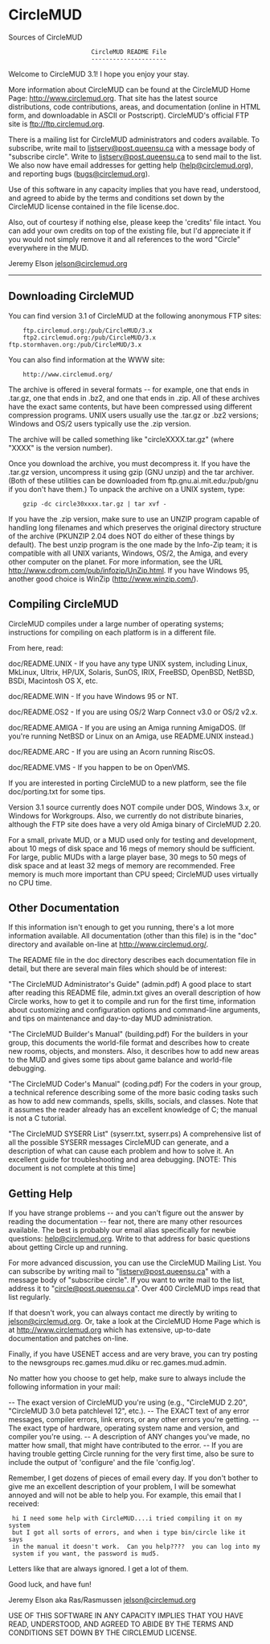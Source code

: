 # CircleMUD
Sources of CircleMUD 


                           CircleMUD README File
                           ---------------------

Welcome to CircleMUD 3.1!  I hope you enjoy your stay.

More information about CircleMUD can be found at the CircleMUD Home Page:
http://www.circlemud.org.  That site has the latest source distributions,
code contributions, areas, and documentation (online in HTML form, and
downloadable in ASCII or Postscript).  CircleMUD's official FTP site is
ftp://ftp.circlemud.org.

There is a mailing list for CircleMUD administrators and coders available.
To subscribe, write mail to listserv@post.queensu.ca with a message body
of "subscribe circle".  Write to listserv@post.queensu.ca to send mail to
the list.  We also now have email addresses for getting help
(help@circlemud.org), and reporting bugs (bugs@circlemud.org).

Use of this software in any capacity implies that you have read, understood,
and agreed to abide by the terms and conditions set down by the CircleMUD
license contained in the file license.doc.

Also, out of courtesy if nothing else, please keep the 'credits' file
intact.  You can add your own credits on top of the existing file, but I'd
appreciate it if you would not simply remove it and all references to the
word "Circle" everywhere in the MUD.

Jeremy Elson
jelson@circlemud.org

----------------------------------------------------------------------------

Downloading CircleMUD
---------------------

You can find version 3.1 of CircleMUD at the following anonymous FTP sites:

        ftp.circlemud.org:/pub/CircleMUD/3.x
        ftp2.circlemud.org:/pub/CircleMUD/3.x
	ftp.stormhaven.org:/pub/CircleMUD/3.x

You can also find information at the WWW site:

        http://www.circlemud.org/

The archive is offered in several formats -- for example, one that ends in
.tar.gz, one that ends in .bz2, and one that ends in .zip.  All of these
archives have the exact same contents, but have been compressed using
different compression programs.  UNIX users usually use the .tar.gz or .bz2
versions; Windows and OS/2 users typically use the .zip version.

The archive will be called something like "circleXXXX.tar.gz" (where
"XXXX" is the version number).

Once you download the archive, you must decompress it.  If you have the
.tar.gz version, uncompress it using gzip (GNU unzip) and the tar
archiver.  (Both of these utilities can be downloaded from
ftp.gnu.ai.mit.edu:/pub/gnu if you don't have them.)  To unpack the
archive on a UNIX system, type:

        gzip -dc circle30xxxx.tar.gz | tar xvf -

If you have the .zip version, make sure to use an UNZIP program capable
of handling long filenames and which preserves the original directory
structure of the archive (PKUNZIP 2.04 does NOT do either of these things
by default).  The best unzip program is the one made by the Info-Zip
team; it is compatible with all UNIX variants, Windows, OS/2, the Amiga,
and every other computer on the planet.  For more information, see the
URL http://www.cdrom.com/pub/infozip/UnZip.html.  If you have Windows
95, another good choice is WinZip (http://www.winzip.com/).


Compiling CircleMUD
-------------------

CircleMUD compiles under a large number of operating systems; instructions
for compiling on each platform is in a different file.

From here, read:

doc/README.UNIX  - If you have any type UNIX system, including Linux,
                   MkLinux, Ultrix, HP/UX, Solaris, SunOS, IRIX, FreeBSD,
                   OpenBSD, NetBSD, BSDi, Macintosh OS X, etc.

doc/README.WIN   - If you have Windows 95 or NT.

doc/README.OS2   - If you are using OS/2 Warp Connect v3.0 or OS/2 v2.x.

doc/README.AMIGA - If you are using an Amiga running AmigaDOS.  (If you're
		   running NetBSD or Linux on an Amiga, use README.UNIX
		   instead.)

doc/README.ARC   - If you are using an Acorn running RiscOS.

doc/README.VMS   - If you happen to be on OpenVMS.


If you are interested in porting CircleMUD to a new platform, see the
file doc/porting.txt for some tips.

Version 3.1 source currently does NOT compile under DOS, Windows 3.x, or
Windows for Workgroups.  Also, we currently do not distribute binaries,
although the FTP site does have a very old Amiga binary of CircleMUD 2.20.

For a small, private MUD, or a MUD used only for testing and development,
about 10 megs of disk space and 16 megs of memory should be sufficient.
For large, public MUDs with a large player base, 30 megs to 50 megs of
disk space and at least 32 megs of memory are recommended.  Free memory
is much more important than CPU speed; CircleMUD uses virtually no CPU
time.


Other Documentation
-------------------

If this information isn't enough to get you running, there's a lot more
information available.  All documentation (other than this file) is in
the "doc" directory and available on-line at http://www.circlemud.org/.

The README file in the doc directory describes each documentation file
in detail, but there are several main files which should be of interest:

"The CircleMUD Administrator's Guide" (admin.pdf)
    A good place to start after reading this README file, admin.txt gives
an overall description of how Circle works, how to get it to compile and
run for the first time, information about customizing and configuration
options and command-line arguments, and tips on maintenance and day-to-day
MUD administration. 

"The CircleMUD Builder's Manual" (building.pdf)
    For the builders in your group, this documents the world-file format 
and describes how to create new rooms, objects, and monsters.  Also, it 
describes how to add new areas to the MUD and gives some tips about game 
balance and world-file debugging.

"The CircleMUD Coder's Manual" (coding.pdf)
    For the coders in your group, a technical reference describing some of
the more basic coding tasks such as how to add new commands, spells,
skills, socials, and classes.  Note that it assumes the reader already has
an excellent knowledge of C; the manual is not a C tutorial.

"The CircleMUD SYSERR List" (syserr.txt, syserr.ps)
    A comprehensive list of all the possible SYSERR messages CircleMUD 
can generate, and a description of what can cause each problem and how to 
solve it.  An excellent guide for troubleshooting and area debugging.
[NOTE: This document is not complete at this time]


Getting Help
------------

If you have strange problems -- and you can't figure out the answer by
reading the documentation -- fear not, there are many other resources
available.  The best is probably our email alias specifically for newbie
questions: help@circlemud.org.  Write to that address for basic questions
about getting Circle up and running.

For more advanced discussion, you can use the CircleMUD Mailing List.
You can subscribe by writing mail to "listserv@post.queensu.ca" with a
message body of "subscribe circle".  If you want to write mail to the
list, address it to "circle@post.queensu.ca".  Over 400 CircleMUD imps
read that list regularly.

If that doesn't work, you can always contact me directly by writing to
jelson@circlemud.org.  Or, take a look at the CircleMUD Home Page which is
at http://www.circlemud.org which has extensive, up-to-date documentation
and patches on-line.

Finally, if you have USENET access and are very brave, you can try posting
to the newsgroups rec.games.mud.diku or rec.games.mud.admin.

No matter how you choose to get help, make sure to always include the
following information in your mail:

  -- The exact version of CircleMUD you're using (e.g., "CircleMUD 2.20",
     "CircleMUD 3.0 beta patchlevel 12", etc.).
  -- The EXACT text of any error messages, compiler errors, link errors,
     or any other errors you're getting.
  -- The exact type of hardware, operating system name and version, and
     compiler you're using.
  -- A description of ANY changes you've made, no matter how small, that
     might have contributed to the error.
  -- If you are having trouble getting Circle running for the very first
     time, also be sure to include the output of 'configure' and the file
     'config.log'.

Remember, I get dozens of pieces of email every day.  If you don't bother to
give me an excellent description of your problem, I will be somewhat annoyed
and will not be able to help you.  For example, this email that I received:

     hi I need some help with CircleMUD....i tried compiling it on my system
     but I got all sorts of errors, and when i type bin/circle like it says
     in the manual it doesn't work.  Can you help????  you can log into my
     system if you want, the password is mud5.

Letters like that are always ignored.  I get a lot of them.


Good luck, and have fun!

Jeremy Elson
aka Ras/Rasmussen
jelson@circlemud.org


USE OF THIS SOFTWARE IN ANY CAPACITY IMPLIES THAT YOU HAVE READ, UNDERSTOOD,
AND AGREED TO ABIDE BY THE TERMS AND CONDITIONS SET DOWN BY THE CIRCLEMUD
LICENSE.

